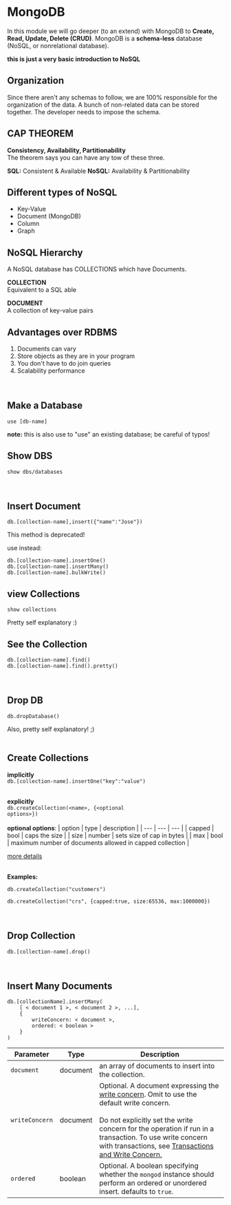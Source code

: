 <!-- markdownlint-disable -->

# MongoDB

In this module we will go deeper (to an extend) with MongoDB to **Create, Read, Update, Delete (CRUD)**. MongoDB is a **schema-less** database (NoSQL, or nonrelational database).

**this is just a very basic introduction to NoSQL**

<h2>Organization</h2>

Since there aren't any schemas to follow, we are 100% responsible for the organization of the data. A bunch of non-related data can be stored together. The developer needs to impose the schema.

<h2>CAP THEOREM</h2>

**Consistency, Availability, Partitionability**<br>
The theorem says you can have any tow of these three.

**SQL:** Consistent & Available
**NoSQL:** Availability & Partitionability

<h2>Different types of NoSQL</h2>

<ul>
    <li>Key-Value</li>
    <li>Document (MongoDB)</li>
    <li>Column</li>
    <li>Graph</li>
</ul>

<h2>NoSQL Hierarchy</h2>

A NoSQL database has COLLECTIONS which have Documents.

**COLLECTION**<br>
Equivalent to a SQL able

**DOCUMENT**<br>
A collection of key-value pairs

<h2>Advantages over RDBMS</h2>

<ol>
    <li>Documents can vary</li>
    <li>Store objects as they are in your program</li>
    <li>You don't have to do join queries</li>
    <li>Scalability performance</li>
</ol>
<br>

## Make a Database

<pre><code>use [db-name]</code></pre>

**note:** this is also use to "use" an existing database; be careful of typos!
<br>

## Show DBS

<pre><code>show dbs/databases</code></pre>
<br>

## Insert Document

<pre><code>db.[collection-name],insert({"name":"Jose"})</code></pre>

This method is deprecated!

use instead:

<pre><code>db.[collection-name].insertOne()
db.[collection-name].insertMany()
db.[collection-name].bulkWrite()</code></pre>

## view Collections

<pre><code>show collections</code></pre>

Pretty self explanatory :)
<br>

## See the Collection

<pre><code>db.[collection-name].find()
db.[collection-name].find().pretty()</code></pre>
<br>

## Drop DB

<pre><code>db.dropDatabase()</code></pre>

Also, pretty self explanatory! ;)
<br>
<br>

## Create Collections

**implicitly**<br>
<code>db.[collection-name].insertOne("key":"value")</code>
<br>
<br>

**explicitly**<br>
<code>db.createCollection(\<name\>, {\<optional options\>})</code>
<br>
<br>
**optional options**:
| option | type | description |
| --- | --- | --- |
| capped | bool | caps the size |
| size | number | sets size of cap in bytes |
| max | bool | maximum number of documents allowed in capped collection |

<a href="https://www.mongodb.com/docs/manual/reference/method/db.createCollection/">more details</a>
<br>
<br>

**Examples:**

<pre><code>db.createCollection("customers")</code></pre>

<pre><code>db.createCollection("crs", {capped:true, size:65536, max:1000000})</code></pre>
<br>

## Drop Collection

<pre><code>db.[collection-name].drop()</code></pre>
<br>

## Insert Many Documents

<pre><code>db.[collectionName].insertMany(
    [ < document 1 >, < document 2 >, ...],
    {
        writeConcern: < document >,
        ordered: < boolean >
    }
)</code></pre>

| Parameter      | Type     | Description                                                                                                                                                                                                                                                                                                                                                                                                                                       |
| -------------- | -------- | ------------------------------------------------------------------------------------------------------------------------------------------------------------------------------------------------------------------------------------------------------------------------------------------------------------------------------------------------------------------------------------------------------------------------------------------------- |
| `document`     | document | an array of documents to insert into the collection.                                                                                                                                                                                                                                                                                                                                                                                              |
| `writeConcern` | document | Optional. A document expressing the <a href="https://www.mongodb.com/docs/manual/reference/write-concern/">write concern</a>. Omit to use the default write concern. <br><br>Do not explicitly set the write concern for the operation if run in a transaction. To use write concern with transactions, see <a href="https://www.mongodb.com/docs/manual/core/transactions/#std-label-transactions-write-concern">Transactions and Write Concern. |
| `ordered`      | boolean  | Optional. A boolean specifying whether the `mongod` instance should perform an ordered or unordered insert. defaults to `true`.                                                                                                                                                                                                                                                                                                                   |

